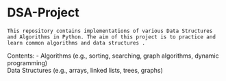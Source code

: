 # DSA-Project
    This repository contains implementations of various Data Structures and Algorithms in Python. The aim of this project is to practice and learn common algorithms and data structures . 
  Contents: -
  Algorithms (e.g., sorting, searching, graph algorithms, dynamic programming)  
  Data Structures (e.g., arrays, linked lists, trees, graphs) 
